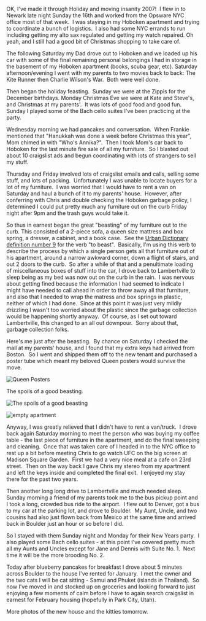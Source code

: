 OK, I've made it through Holiday and moving insanity 2007!  I flew in to Newark late night Sunday the 16th and worked from the Opsware NYC office most of that week.  I was staying in my Hoboken apartment and trying to coordinate a bunch of logistics.  I also had some NYC errands to run including getting my alto sax regulated and getting my watch repaired. Oh yeah, and I still had a good bit of Christmas shopping to take care of.

The following Saturday my Dad drove out to Hoboken and we loaded up his car with some of the final remaining personal belongings I had in storage in the basement of my Hoboken apartment (books, scuba gear, etc). Saturday afternoon/evening I went with my parents to two movies back to back: The Kite Runner then Charlie Wilson's War.  Both were well done.

Then began the holiday feasting.  Sunday we were at the Zippis for the December birthdays. Monday Christmas Eve we were at Kate and Steve's, and Christmas at my parents'.  It was lots of good food and good fun.  Sunday I played some of the Bach cello suites I've been practicing at the party.

Wednesday morning we had pancakes and conversation.  When Frankie mentioned that "Hanukkah was done a week before Christmas this year", Mom chimed in with "Who's Annika?".  Then I took Mom's car back to Hoboken for the last minute fire sale of all my furniture.  So I blasted out about 10 craigslist ads and begun coordinating with lots of strangers to sell my stuff.

Thursday and Friday involved lots of craigslist emails and calls, selling some stuff, and lots of packing.  Unfortunately I was unable to locate buyers for a lot of my furniture.  I was worried that I would have to rent a van on Saturday and haul a bunch of it to my parents' house.  However, after conferring with Chris and double checking the Hoboken garbage policy, I determined I could put pretty much any furniture out on the curb Friday night after 9pm and the trash guys would take it.

So thus in earnest began the great "beasting" of my furniture out to the curb. This consisted of a 2-piece sofa, a queen size mattress and box spring, a dresser, a cabinet, and a book case.  See the [Urban Dictionary definition number 9](http://www.urbandictionary.com/define.php?term=beast&page=2) for the verb "to beast".  Basically, I'm using this verb to describe the process by which a single person gets all that furniture out of his apartment, around a narrow awkward corner, down a flight of stairs, and out 2 doors to the curb.  So after a while of that and a penultimate loading of miscellaneous boxes of stuff into the car, I drove back to Lambertville to sleep being as my bed was now out on the curb in the rain.  I was nervous about getting fined because the information I had seemed to indicate I might have needed to call ahead in order to throw away all that furniture, and also that I needed to wrap the matress and box springs in plastic, neither of which I had done.  Since at this point it was just very mildly drizzling I wasn't too worried about the plastic since the garbage collection would be happening shortly anyway.  Of course, as I set out toward Lambertville, this changed to an all out downpour.  Sorry about that, garbage collection folks.

Here's me just after the beasting.  By chance on Saturday I checked the mail at my parents' house, and I found that my extra keys had arrived from Boston.  So I went and shipped them off to the new tenant and purchased a poster tube which meant my beloved Queen posters would survive the move.

![Queen Posters](/photos/boulder_2007/002_move_out.jpg)

The spoils of a good beasting.

![The spoils of a good beasting](/photos/boulder_2007/003_beast.jpg)

![empty apartment](/photos/boulder_2007/005_move_out.jpg)

Anyway, I was greatly relieved that I didn't have to rent a van/truck.  I drove back again Saturday morning to meet the person who was buying my coffee table - the last piece of furniture in the apartment, and do the final sweeping and cleaning.  Once that was taken care of I headed in to the NYC office to rest up a bit before meeting Chris to go watch UFC on the big screen at Madison Square Garden.  First we had a very nice meal at a cafe on 23rd street.  Then on the way back I gave Chris my stereo from my apartment and left the keys inside and completed the final exit.  I enjoyed my stay there for the past two years.

Then another long long drive to Lambertville and much needed sleep.  Sunday morning a friend of my parents took me to the bus pickup point and I took a long, crowded bus ride to the airport.  I flew out to Denver, got a bus to my car at the parking lot, and drove to Boulder.  My Aunt, Uncle, and two cousins had also just flown back from Mexico at the same time and arrived back in Boulder just an hour or so before I did.

So I stayed with them Sunday night and Monday for their New Years party.  I also played some Bach cello suites - at this point I've covered pretty much all my Aunts and Uncles except for Jane and Dennis with Suite No. 1.  Next time it will be the more brooding No. 2.

Today after blueberry pancakes for breakfast I drove about 5 minutes across Boulder to the house I've rented for January.  I met the owner and the two cats I will be cat sitting - Samui and Phuket (islands in Thailand).  So now I've moved in and stocked up on groceries and looking forward to just enjoying a few moments of calm before I have to again search craigslist in earnest for February housing (hopefully in Park City, Utah).

More photos of the new house and the kitties tomorrow.